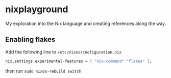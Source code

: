 # nixplayground
My exploration into the Nix language and creating references along the way.

## Enabling flakes
Add the following line to `/etc/nixos/cnofiguration.nix`
```nix
nix.settings.experimental-features = [ "nix-command" "flakes" ];
```
then run `sudo nixos-rebuild switch`